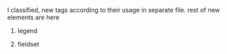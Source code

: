 I classified, new tags according to their usage in separate file. rest of new elements are here

1. legend

2. fieldset


